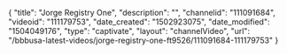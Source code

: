 {
    "title": "Jorge Registry One",
    "description": "",
    "channelid": "111091684",
    "videoid": "111179753",
    "date_created": "1502923075",
    "date_modified": "1504049176",
    "type": "captivate",
    "layout": "channelVideo",
    "url": "\/bbbusa-latest-videos\/jorge-registry-one-ft9526\/111091684-111179753"
}